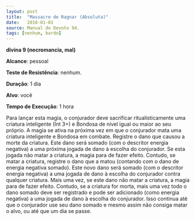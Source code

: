 ```yaml
---
layout: post
title:  "Massacre de Ragnar (Absoluta)"
date:   2018-01-01
source: Manual do Devoto 94.
tags: [nenhum, bardo]
---
```


**divina 9 (necromancia, mal)**

**Alcance**: pessoal

**Teste de Resistência**: nenhum.

**Duração**: 1 dia

**Alvo**: você

**Tempo de Execução**: 1 hora

Para lançar esta magia, o conjurador deve sacrificar ritualisticamente uma criatura inteligente (Int 3+) e Bondosa de nível igual ou maior ao seu próprio.
A magia se ativa na próxima vez em que o conjurador mata uma criatura inteligente e Bondosa em combate. Registre o dano que causou a morte da criatura.
Este dano será somado (com o descritor energia negativa) a uma próxima jogada de dano à escolha do conjurador.
Se esta jogada não matar a criatura, a magia para de fazer efeito. Contudo, se matar a criatura, registre o dano que a matou (contando com o dano de energia negativa somado). Este novo dano será somado (com o descritor energia negativa) a uma jogada de dano à escolha do conjurador contra qualquer criatura.
Mais uma vez, se este dano não matar a criatura, a magia para de fazer efeito.
Contudo, se a criatura for morta, mais uma vez todo o dano somado deve ser registrado e pode ser adicionado (como energia negativa) a uma jogada de dano à escolha do conjurador. Isso continua até que o conjurador use seu dano somado e mesmo assim não consiga matar o alvo, ou até que um dia se passe.
